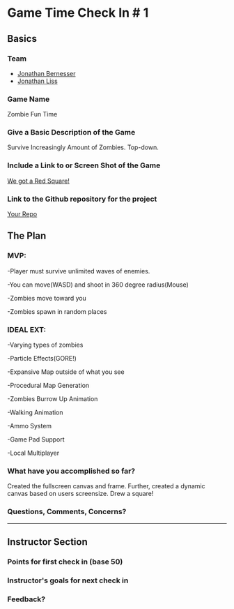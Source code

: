# Game Time Check In # 1

## Basics

### Team
- [Jonathan Bernesser](https://github.com/Jbern16)
- [Jonathan Liss](https://github.com/jdliss)

### Game Name

Zombie Fun Time

### Give a Basic Description of the Game

Survive Increasingly Amount of Zombies. Top-down.

### Include a Link to or Screen Shot of the Game

[We got a Red Square!](http://imgur.com/HGsRS8y)

### Link to the Github repository for the project
[Your Repo](https://github.com/jdliss/game-time)

## The Plan

### MVP:

-Player must survive unlimited waves of enemies. 

-You can move(WASD) and shoot in 360 degree radius(Mouse)

-Zombies move toward you

-Zombies spawn in random places

### IDEAL EXT:

-Varying types of zombies

-Particle Effects(GORE!)

-Expansive Map outside of what you see

-Procedural Map Generation

-Zombies Burrow Up Animation

-Walking Animation

-Ammo System

-Game Pad Support

-Local Multiplayer

### What have you accomplished so far?
Created the fullscreen canvas and frame. Further, created a dynamic canvas based on users screensize. Drew a square! 

### Questions, Comments, Concerns?

-----

## Instructor Section

### Points for first check in (base 50)

### Instructor's goals for next check in

### Feedback?
